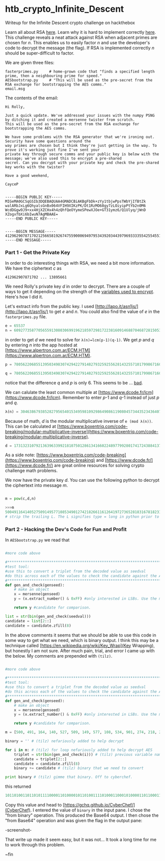 # htb_crypto_Infinite_Descent
Writeup for the Infinite Descent crypto challenge on hackthebox 

Learn all about RSA [here](https://en.wikipedia.org/wiki/RSA_(cryptosystem)). Learn why it is hard to implement correctly [here](https://blog.trailofbits.com/2019/07/08/fuck-rsa/). This challenge reveals a neat attack against RSA when adjacent primes are chosen for _n_. This enables us to easily factor _n_ and use the developer's code to decrypt the message (the flag). If RSA is implemented correctly _n_ should be super-difficult to factor.

We are given three files:

```
fasterprimes.py     # home-grown code that "finds a specified length prime, then a neighbouring prime for speed."
AESbootstrap.py     # "This will be used as the pre-secret from the RSA exchange for bootstrapping the AES comms."
email.msg
```
The contents of the email:

```
Hi Rolly,

Just a quick update. We've addressed your issues with the numpy PSNG by ditching it and created a mersenne twister from scratch.
This will be used as the pre-secret from the RSA exchange for bootstrapping the AES comms.

We have some problems with the RSA generator that we're ironing out. Security have some questions around the
way primes are chosen but I think they're just getting in the way. To prove it's working just fine I've sent your
private key through secure comms and your public key is below with the message; we've also used this to encrypt a pre-shared
secret. Can you decrypt with your private key and check the pre-shared key works with the twister?

Have a good weekend,

CayceP


-----BEGIN PUBLIC KEY-----
MIGeMA0GCSqGSIb3DQEBAQUAA4GMADCBiAKBgFbDk+zYy1tbjwPpsTWbYjIfBtZk
walARbJxLg6QhyalsGnBx064VFIH9XIKzPK/Dt1RzMO68gy7zLOiyipPtYb2n0M6
WcdDGgw9J9+xx4HjXZCHx4h4zQhfQeOYymeSPewXJOe+GT31ymz6/Q1Ulyq/jWnD
XZogxfbXi6bIwuN7AgMBAAE=
-----END PUBLIC KEY-----


-----BEGIN MESSAGE-----
41296290787170212566581926747559000694979534392034439796933335542554551981322424774631715454669002723657175134418412556653226439790475349107756702973735895193117931356004359775501074138668004417061809481535231402802835349794859992556874148430578703014721700812262863679987426564893631600671862958451813895661
-----END MESSAGE-----
```
### Part 1 - Get the Private Key

In order to do interesting things with RSA, we need a bit more information. We have the ciphertext _c_ as

`412962907871702 ... 13895661`

We need Rolly's private key _d_ in order to decrypt. There are a couple of ways to get it depending on the strength of the [variables used to encrypt](https://en.wikipedia.org/wiki/RSA_(cryptosystem)). Here's how I did it.

Let's extract info from the public key. I used [http://lapo.it/asn1js/](http://lapo.it/asn1js/) to get _e_ and _n_. You could also find the value of _e_ in the `fasterprimes.py` file.

```python
e = 65537
n = 60927735877056559130803069919621859729817223816091468870468728150535102345085544195001142179497747300756976118359991531766104121379004146329976732080428122272205922112100073487631152244297343150154109815442681320311122134731991282281969152492933055882377304091844616671159896354284349735375653609635116671867
```

in order to get _d_ we need to solve for `λ(n)=lcm(p-1)(q-1)`. We get _p_ and _q_ by entering _n_ into the app hosted at [https://www.alpertron.com.ar/ECM.HTM](https://www.alpertron.com.ar/ECM.HTM).

```python
p = 7805622068551395034983074294227914827932592556281432557101799867160043121996329164791493852142033952331091204125384233936237118904494182099698709037828123

q = 7805622068551395034983074294227914827932592556281432557101799867160043121996329164791493852142033952331091204125384233936237118904494182099698709037828129
```
notice that the difference _q_ and _p_ is only 6. This seems to be ... [bad](https://blog.trailofbits.com/2019/07/08/fuck-rsa/).

We can calulate the least common multiple at [https://www.dcode.fr/lcm](https://www.dcode.fr/lcm). Remember to enter _p_-1 and _q_-1 instead of just _p_ and _q_.

```python
λ(n) = 30463867938528279565401534959810929864908611908045734435234364075267551172542772097500571089748873650378488059179995765883052060689502073164988366040214053330480892504655001760741281894233843642484498626288783558355693907322873644811819784752614385907236320954718182951346011940023270373505727106108520507808
```
Because of math, _d_ is the modular multiplicative inverse of `e (mod λ(n))`. This can be calculated at [https://www.boxentriq.com/code-breaking/modular-multiplicative-inverse](https://www.boxentriq.com/code-breaking/modular-multiplicative-inverse).

```python
d = 17313231079213639633992181075012861341660224897799280174172438841378384896661856501571726975735638616079423321974123354686362772974673760121811445161264821861652064058903828304325339662063166460289266152474968833094529430278281761061095864975447082068158811210147450176325336233243919134711602786122617068737
```
As a side note: [https://www.boxentriq.com/code-breaking](https://www.boxentriq.com/code-breaking) and [https://www.dcode.fr/](https://www.dcode.fr/) are great online resources for solving crypto challenge math problems.

We now have the private key _d_. You can use the following python to decrypt the ciphertext into message _m_.

```python

m = pow(c,d,n)

>>>m
500491164140527509149577108534901274218266116126419727365281831678182316L
# strip the trailing L. The L signifies type = long in python prior to 3.0
```

### Part 2 - Hacking the Dev's Code for Fun and Profit

In `AESbootstrap.py` we read that

```python

#more code above

#******************************************************************************
#test tool:
#use this to convert a triplet from the decoded value as seedval
#do this across each of the values to check the candidate against the AESkey.
#******************************************************************************
def gen_and_check(genseed):
    # make an object
    x = mersenne(genseed)
    y = (x.extract_number() & 0xFF) #only interested in LSBs. Use the mask as we don't care about the rest

    return y #candidate for comparison.

list = str(bin(gen_and_check(seedval)))
candidate = list[2::]
candidate = candidate.zfill(8)
```

In the above comments it seems that we should be able to use this code in some way to get what we need, which is binary output. I think this may be a technique called [https://en.wikipedia.org/wiki/Key_Wrap](Key Wrapping), but honestly I am not sure. After much pain, trial, and error I came up with the below. My comments are prepended with `(tilz)`.

```python

#more code above

#******************************************************************************
#test tool:
#use this to convert a triplet from the decoded value as seedval
#do this across each of the values to check the candidate against the AESkey.
#******************************************************************************
def gen_and_check(genseed):
    # make an object
    x = mersenne(genseed)
    y = (x.extract_number() & 0xFF) #only interested in LSBs. Use the mask as we don't care about the rest

    return y #candidate for comparison.

m = [500, 491, 164, 140, 527, 509, 149, 577, 108, 534, 901, 274, 218, 266, 116, 126, 419, 727, 365, 281, 831, 678, 182, 316] # (tilz) decrypted value returned after breaking RSA, split into a list of "triplets" of type int

binary = '' # (tilz) nefariously added to help decrypt

for i in m: # (tilz) for loop nefariously added to help decrypt AES
    triplet = str(bin(gen_and_check(i))) # (tilz) previous variable name of "list" was confusing
    candidate = triplet[2::]
    candidate = candidate.zfill(8)
    binary += candidate # (tilz) binary that we need to convert

print binary # (tilz) gimme that binary. Off to cyberchef.
```

this returned

```python
10110100110110101111000011010000101101001111010001100010100001101100011011011010011100101110010010011010011001000110101011001100101001001111010010100100111010001011010010100010011110100111101
```

Copy this value and head to [https://gchq.github.io/CyberChef/](CyberChef). I entered the value of `binary` in the input pane. I chose the "from binary" operation. This produced the Base64 output. I then chose the "from Base64" operation and was given the flag in the output pane:

-screenshot-

That write up made it seem easy, but it was not... It took a long time for me to work through this problem.

~fin


